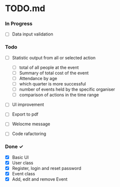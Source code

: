 # TODO.md


### In Progress

- [ ] Data input validation

### Todo

- [ ] Statistic output from all or selected action
  - [ ] total of all people at the event
  - [ ] Summary of total cost of the event
  - [ ] Attendance by age
  - [ ] which quarter is more successful
  - [ ] number of events held by the specific organiser
  - [ ] comparison of actions in the time range
- [ ] UI improvement  
- [ ] Export to pdf
- [ ] Welocme message
- [ ] Code rafactoring



### Done ✓

- [x] Basic UI 
- [x] User class
- [x] Register, login and reset password
- [x] Event class
- [x] Add, edit and remove Event   
